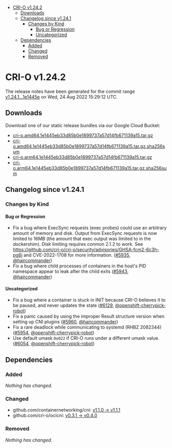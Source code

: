 - [CRI-O v1.24.2](#cri-o-v1242)
  - [Downloads](#downloads)
  - [Changelog since v1.24.1](#changelog-since-v1241)
    - [Changes by Kind](#changes-by-kind)
      - [Bug or Regression](#bug-or-regression)
      - [Uncategorized](#uncategorized)
  - [Dependencies](#dependencies)
    - [Added](#added)
    - [Changed](#changed)
    - [Removed](#removed)

# CRI-O v1.24.2

The release notes have been generated for the commit range
[v1.24.1...1e1445e](https://github.com/cri-o/cri-o/compare/v1.24.1...1e1445eb33d85b0e1899737a57d14fb671139a15) on Wed, 24 Aug 2022 15:29:12 UTC.

## Downloads

Download one of our static release bundles via our Google Cloud Bucket:

- [cri-o.amd64.1e1445eb33d85b0e1899737a57d14fb671139a15.tar.gz](https://storage.googleapis.com/cri-o/artifacts/cri-o.amd64.1e1445eb33d85b0e1899737a57d14fb671139a15.tar.gz)
- [cri-o.amd64.1e1445eb33d85b0e1899737a57d14fb671139a15.tar.gz.sha256sum](https://storage.googleapis.com/cri-o/artifacts/cri-o.amd64.1e1445eb33d85b0e1899737a57d14fb671139a15.tar.gz.sha256sum)
- [cri-o.arm64.1e1445eb33d85b0e1899737a57d14fb671139a15.tar.gz](https://storage.googleapis.com/cri-o/artifacts/cri-o.arm64.1e1445eb33d85b0e1899737a57d14fb671139a15.tar.gz)
- [cri-o.arm64.1e1445eb33d85b0e1899737a57d14fb671139a15.tar.gz.sha256sum](https://storage.googleapis.com/cri-o/artifacts/cri-o.arm64.1e1445eb33d85b0e1899737a57d14fb671139a15.tar.gz.sha256sum)

## Changelog since v1.24.1

### Changes by Kind

#### Bug or Regression
 - Fix a bug where ExecSync requests (exec probes) could use an arbitrary amount of memory and disk. Output from ExecSync requests is now limited to 16MB (the amount that exec output was limited to in the dockershim). Disk limiting requires conmon 2.1.2 to work. See https://github.com/cri-o/cri-o/security/advisories/GHSA-fcm2-6c3h-pg6j and CVE-2022-1708 for more information. ([#5935](https://github.com/cri-o/cri-o/pull/5935), [@haircommander](https://github.com/haircommander))
 - Fix a bug where child processes of containers in the host's PID namespace appear to leak after the child exits ([#5943](https://github.com/cri-o/cri-o/pull/5943), [@haircommander](https://github.com/haircommander))

#### Uncategorized
 - Fix a bug where a container is stuck in INIT because CRI-O believes it to be paused, and never updates the state ([#6129](https://github.com/cri-o/cri-o/pull/6129), [@openshift-cherrypick-robot](https://github.com/openshift-cherrypick-robot))
 - Fix a panic caused by using the improper Result structure version when setting up CNI plugins ([#5960](https://github.com/cri-o/cri-o/pull/5960), [@haircommander](https://github.com/haircommander))
 - Fix a rare deadlock while communicating to systemd (RHBZ 2082344) ([#5954](https://github.com/cri-o/cri-o/pull/5954), [@openshift-cherrypick-robot](https://github.com/openshift-cherrypick-robot))
 - Use default umask `0o022` if CRI-O runs under a different umask value. ([#6054](https://github.com/cri-o/cri-o/pull/6054), [@openshift-cherrypick-robot](https://github.com/openshift-cherrypick-robot))

## Dependencies

### Added
_Nothing has changed._

### Changed
- github.com/containernetworking/cni: [v1.1.0 → v1.1.1](https://github.com/containernetworking/cni/compare/v1.1.0...v1.1.1)
- github.com/cri-o/ocicni: [v0.3.1 → v0.4.0](https://github.com/cri-o/ocicni/compare/v0.3.1...v0.4.0)

### Removed
_Nothing has changed._
